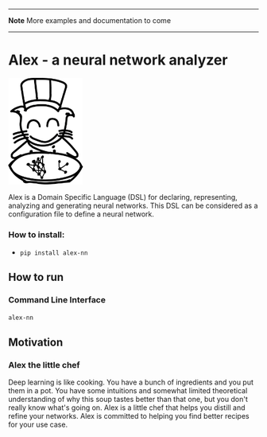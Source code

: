 <!-- ;; ---------------------------------------------------------------------- -->
<!-- ;; Created: fre jul 17 19:11:39 2020 (+0200) -->
<!-- ;; Last-Updated: lör jun 19 22:58:49 2021 (+0200)
<!-- ;; Filename: README.md -->
<!-- ;; Author: Yinan Yu -->
<!-- ;; Description:  -->
<!-- ;; ---------------------------------------------------------------------- -->



---
**Note**
More examples and documentation to come

---
# Alex - a neural network analyzer

<img src="./images/logo.png" width="150" alt="Alex logo" title="Alex">

Alex is a Domain Specific Language (DSL) for declaring, representing, analyzing and generating neural networks.
This DSL can be considered as a configuration file to define a neural network.

### How to install:
+ `pip install alex-nn`

## How to run

### Command Line Interface
`alex-nn`

## Motivation

### Alex the little chef
Deep learning is like cooking. You have a bunch of ingredients and you put them in a pot. You have some intuitions and somewhat limited theoretical understanding of why this soup tastes better than that one, but you don't really know what's going on. Alex is a little chef that helps you distill and refine your networks. Alex is committed to helping you find better recipes for your use case.
